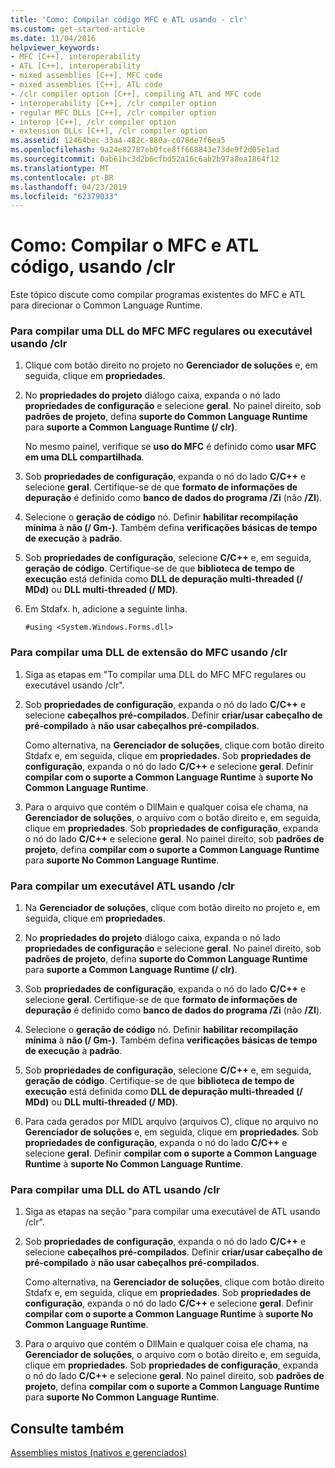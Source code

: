 ```yaml
---
title: 'Como: Compilar código MFC e ATL usando - clr'
ms.custom: get-started-article
ms.date: 11/04/2016
helpviewer_keywords:
- MFC [C++], interoperability
- ATL [C++], interoperability
- mixed assemblies [C++], MFC code
- mixed assemblies [C++], ATL code
- /clr compiler option [C++], compiling ATL and MFC code
- interoperability [C++], /clr compiler option
- regular MFC DLLs [C++], /clr compiler option
- interop [C++], /clr compiler option
- extension DLLs [C++], /clr compiler option
ms.assetid: 12464bec-33a4-482c-880a-c078de7f6ea5
ms.openlocfilehash: 9a24e82787eb0fce8ff668843e73de9f2d05e1ad
ms.sourcegitcommit: 0ab61bc3d2b6cfbd52a16c6ab2b97a8ea1864f12
ms.translationtype: MT
ms.contentlocale: pt-BR
ms.lasthandoff: 04/23/2019
ms.locfileid: "62379033"
---
```

# <a name="how-to-compile-mfc-and-atl-code-by-using-clr"></a>Como: Compilar o MFC e ATL código, usando /clr

Este tópico discute como compilar programas existentes do MFC e ATL para direcionar o Common Language Runtime.

### <a name="to-compile-an-mfc-executable-or-regular-mfc-dll-by-using-clr"></a>Para compilar uma DLL do MFC MFC regulares ou executável usando /clr

1. Clique com botão direito no projeto no **Gerenciador de soluções** e, em seguida, clique em **propriedades**.

1. No **propriedades do projeto** diálogo caixa, expanda o nó lado **propriedades de configuração** e selecione **geral**. No painel direito, sob **padrões de projeto**, defina **suporte do Common Language Runtime** para **suporte a Common Language Runtime (/ clr)**.

   No mesmo painel, verifique se **uso do MFC** é definido como **usar MFC em uma DLL compartilhada**.

1. Sob **propriedades de configuração**, expanda o nó do lado **C/C++** e selecione **geral**. Certifique-se de que **formato de informações de depuração** é definido como **banco de dados do programa /Zi** (não **/ZI**).

1. Selecione o **geração de código** nó. Definir **habilitar recompilação mínima** à **não (/ Gm-)**. Também defina **verificações básicas de tempo de execução** à **padrão**.

1. Sob **propriedades de configuração**, selecione **C/C++** e, em seguida, **geração de código**. Certifique-se de que **biblioteca de tempo de execução** está definida como **DLL de depuração multi-threaded (/ MDd)** ou **DLL multi-threaded (/ MD)**.

1. Em Stdafx. h, adicione a seguinte linha.

    ```
    #using <System.Windows.Forms.dll>
    ```

### <a name="to-compile-an-mfc-extension-dll-by-using-clr"></a>Para compilar uma DLL de extensão do MFC usando /clr

1. Siga as etapas em "To compilar uma DLL do MFC MFC regulares ou executável usando /clr".

1. Sob **propriedades de configuração**, expanda o nó do lado **C/C++** e selecione **cabeçalhos pré-compilados**. Definir **criar/usar cabeçalho de pré-compilado** à **não usar cabeçalhos pré-compilados**.

   Como alternativa, na **Gerenciador de soluções**, clique com botão direito Stdafx e, em seguida, clique em **propriedades**. Sob **propriedades de configuração**, expanda o nó do lado **C/C++** e selecione **geral**. Definir **compilar com o suporte a Common Language Runtime** à **suporte No Common Language Runtime**.

1. Para o arquivo que contém o DllMain e qualquer coisa ele chama, na **Gerenciador de soluções**, o arquivo com o botão direito e, em seguida, clique em **propriedades**. Sob **propriedades de configuração**, expanda o nó do lado **C/C++** e selecione **geral**. No painel direito, sob **padrões de projeto**, defina **compilar com o suporte a Common Language Runtime** para **suporte No Common Language Runtime**.

### <a name="to-compile-an-atl-executable-by-using-clr"></a>Para compilar um executável ATL usando /clr

1. Na **Gerenciador de soluções**, clique com botão direito no projeto e, em seguida, clique em **propriedades**.

1. No **propriedades do projeto** diálogo caixa, expanda o nó lado **propriedades de configuração** e selecione **geral**. No painel direito, sob **padrões de projeto**, defina **suporte do Common Language Runtime** para **suporte a Common Language Runtime (/ clr)**.

1. Sob **propriedades de configuração**, expanda o nó do lado **C/C++** e selecione **geral**. Certifique-se de que **formato de informações de depuração** é definido como **banco de dados do programa /Zi** (não **/ZI**).

1. Selecione o **geração de código** nó. Definir **habilitar recompilação mínima** à **não (/ Gm-)**. Também defina **verificações básicas de tempo de execução** à **padrão**.

1. Sob **propriedades de configuração**, selecione **C/C++** e, em seguida, **geração de código**. Certifique-se de que **biblioteca de tempo de execução** está definida como **DLL de depuração multi-threaded (/ MDd)** ou **DLL multi-threaded (/ MD)**.

1. Para cada gerados por MIDL arquivo (arquivos C), clique no arquivo no **Gerenciador de soluções** e, em seguida, clique em **propriedades**. Sob **propriedades de configuração**, expanda o nó do lado **C/C++** e selecione **geral**. Definir **compilar com o suporte a Common Language Runtime** à **suporte No Common Language Runtime**.

### <a name="to-compile-an-atl-dll-by-using-clr"></a>Para compilar uma DLL do ATL usando /clr

1. Siga as etapas na seção "para compilar uma executável de ATL usando /clr".

1. Sob **propriedades de configuração**, expanda o nó do lado **C/C++** e selecione **cabeçalhos pré-compilados**. Definir **criar/usar cabeçalho de pré-compilado** à **não usar cabeçalhos pré-compilados**.

   Como alternativa, na **Gerenciador de soluções**, clique com botão direito Stdafx e, em seguida, clique em **propriedades**. Sob **propriedades de configuração**, expanda o nó do lado **C/C++** e selecione **geral**. Definir **compilar com o suporte a Common Language Runtime** à **suporte No Common Language Runtime**.

1. Para o arquivo que contém o DllMain e qualquer coisa ele chama, na **Gerenciador de soluções**, o arquivo com o botão direito e, em seguida, clique em **propriedades**. Sob **propriedades de configuração**, expanda o nó do lado **C/C++** e selecione **geral**. No painel direito, sob **padrões de projeto**, defina **compilar com o suporte a Common Language Runtime** para **suporte No Common Language Runtime**.

## <a name="see-also"></a>Consulte também

[Assemblies mistos (nativos e gerenciados)](../dotnet/mixed-native-and-managed-assemblies.md)
